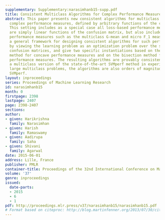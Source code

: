 ```yaml
---
supplementary: Supplementary:narasimhanb15-supp.pdf
title: Consistent Multiclass Algorithms for Complex Performance Measures
abstract: This paper presents new consistent algorithms for multiclass learning with
  complex performance measures, defined by arbitrary functions of the confusion matrix.
  This setting includes as a special case all loss-based performance measures, which
  are simply linear functions of the confusion matrix, but also includes more complex
  performance measures such as the multiclass G-mean and micro F_1 measures. We give
  a general framework for designing consistent algorithms for such performance measures
  by viewing the learning problem as an optimization problem over the set of feasible
  confusion matrices, and give two specific instantiations based on the Frank-Wolfe
  method for concave performance measures and on the bisection method for ratio-of-linear
  performance measures. The resulting algorithms are provably consistent and outperform
  a multiclass version of the state-of-the-art SVMperf method in experiments; for
  large multiclass problems, the algorithms are also orders of magnitude faster than
  SVMperf.
layout: inproceedings
series: Proceedings of Machine Learning Research
id: narasimhanb15
month: 0
firstpage: 2398
lastpage: 2407
page: 2398-2407
sections: 
author:
- given: Harikrishna
  family: Narasimhan
- given: Harish
  family: Ramaswamy
- given: Aadirupa
  family: Saha
- given: Shivani
  family: Agarwal
date: 2015-06-01
address: Lille, France
publisher: PMLR
container-title: Proceedings of the 32nd International Conference on Machine Learning
volume: '37'
genre: inproceedings
issued:
  date-parts:
  - 2015
  - 6
  - 1
pdf: http://proceedings.mlr.press/v37/narasimhanb15/narasimhanb15.pdf
# Format based on citeproc: http://blog.martinfenner.org/2013/07/30/citeproc-yaml-for-bibliographies/
---
```

